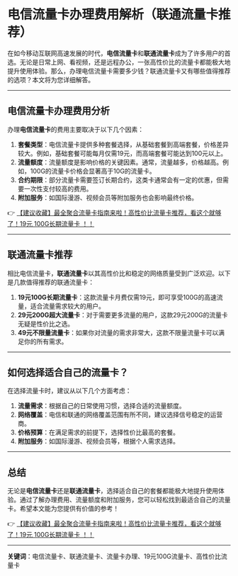 # 电信流量卡办理费用解析（联通流量卡推荐）

在如今移动互联网高速发展的时代，**电信流量卡**和**联通流量卡**成为了许多用户的首选。无论是日常上网、看视频，还是远程办公，一张高性价比的流量卡都能极大地提升使用体验。那么，办理电信流量卡需要多少钱？联通流量卡又有哪些值得推荐的选项？本文将为您详细解答。

---

## 电信流量卡办理费用分析

办理**电信流量卡**的费用主要取决于以下几个因素：

1. **套餐类型**：电信流量卡提供多种套餐选择，从基础套餐到高端套餐，价格差异较大。例如，基础套餐可能每月仅需19元，而高端套餐可能达到100元以上。
2. **流量额度**：流量额度是影响价格的关键因素。通常，流量越多，价格越高。例如，100G的流量卡价格会显著高于10G的流量卡。
3. **合约期限**：部分流量卡需要签订长期合约，这类卡通常会有一定的优惠，但需要一次性支付较高的费用。
4. **附加服务**：如国际漫游、视频会员等附加服务也会影响最终价格。

👉 [【建议收藏】最全聚合流量卡指南来啦！高性价比流量卡推荐，看这个就够了！19元 100G长期流量卡 ！！](https://bit.ly/Liuliangka)

---

## 联通流量卡推荐

相比电信流量卡，**联通流量卡**以其高性价比和稳定的网络质量受到广泛欢迎。以下是几款值得推荐的联通流量卡：

1. **19元100G长期流量卡**：这款流量卡月费仅需19元，即可享受100G的高速流量，适合流量需求较大的用户。
2. **29元200G超大流量卡**：对于需要更多流量的用户，这款29元200G的流量卡无疑是性价比之选。
3. **49元不限量流量卡**：如果你对流量的需求非常大，这款不限量流量卡可以满足你的所有需求。

---

## 如何选择适合自己的流量卡？

在选择流量卡时，建议从以下几个方面考虑：

1. **流量需求**：根据自己的日常使用习惯，选择合适的流量额度。
2. **网络覆盖**：电信和联通的网络覆盖范围有所不同，建议选择信号稳定的运营商。
3. **价格预算**：在满足需求的前提下，选择性价比最高的套餐。
4. **附加服务**：如国际漫游、视频会员等，根据个人需求选择。

---

## 总结

无论是**电信流量卡**还是**联通流量卡**，选择适合自己的套餐都能极大地提升使用体验。通过了解办理费用、流量额度和附加服务，您可以轻松找到最适合自己的流量卡。希望本文能为您提供有价值的参考！

👉 [【建议收藏】最全聚合流量卡指南来啦！高性价比流量卡推荐，看这个就够了！19元 100G长期流量卡 ！！](https://bit.ly/Liuliangka)

---

**关键词**：电信流量卡、联通流量卡、流量卡办理、19元100G流量卡、高性价比流量卡